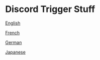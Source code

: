 # Discord Trigger Stuff

[English](https://github.com/Orthae/DiscordTriggerStuff/blob/master/doc/en.md)

[French](https://github.com/Orthae/DiscordTriggerStuff/blob/master/doc/fr.md)

[German](https://github.com/Orthae/DiscordTriggerStuff/blob/master/doc/de.md)

[Japanese](https://github.com/Orthae/DiscordTriggerStuff/blob/master/doc/ja.md)
